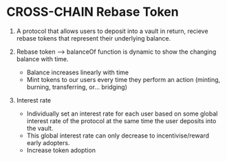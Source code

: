# CROSS-CHAIN Rebase Token

1. A protocol that allows users to deposit into a vault in return, 
recieve rebase tokens that represent their underlying balance. 

2. Rebase token --> balanceOf function is dynamic to show the changing balance with time. 
    - Balance increases linearly with time
    - Mint tokens to our users every time they perform an action (minting, burning, transferring, or... bridging)

3. Interest rate
    - Individually set an interest rate for each user based on some global interest rate of the protocol
    at the same time the user deposits into the vault.
    - This global interest rate can only decrease to incentivise/reward early adopters. 
    - Increase token adoption
